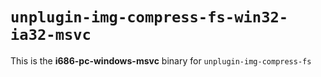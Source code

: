 # `unplugin-img-compress-fs-win32-ia32-msvc`

This is the **i686-pc-windows-msvc** binary for `unplugin-img-compress-fs`
